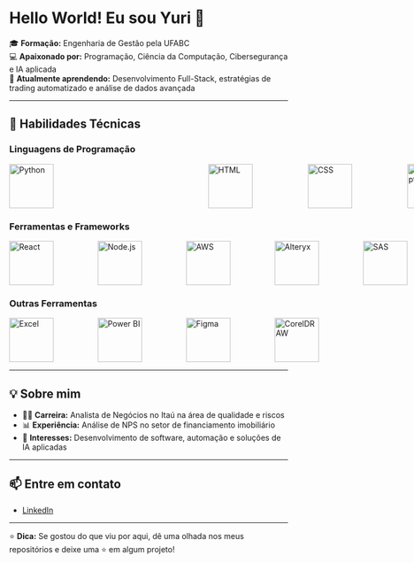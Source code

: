 # Hello World! Eu sou Yuri 👋

🎓 **Formação:** Engenharia de Gestão pela UFABC  
💻 **Apaixonado por:** Programação, Ciência da Computação, Cibersegurança e IA aplicada  
🌱 **Atualmente aprendendo:** Desenvolvimento Full-Stack, estratégias de trading automatizado e análise de dados avançada  

---

## 🚀 **Habilidades Técnicas**

### **Linguagens de Programação**
<div style="display: flex; gap: 80px;">
  <img src="https://cdn.jsdelivr.net/gh/devicons/devicon/icons/python/python-original.svg" alt="Python" width="80" height="80" style="margin-right: 200px;"/>  
  <img src="https://cdn.jsdelivr.net/gh/devicons/devicon/icons/html5/html5-original.svg" alt="HTML" width="80" height="80" style="margin-right: 20px;" />
  <img src="https://cdn.jsdelivr.net/gh/devicons/devicon/icons/css3/css3-original.svg" alt="CSS" width="80" height="80" style="margin-right: 20px;"/>
  <img src="https://cdn.jsdelivr.net/gh/devicons/devicon/icons/javascript/javascript-original.svg" alt="JavaScript" width="80" height="80" style="margin-right: 20px;"/>
  <img src="https://cdn.jsdelivr.net/gh/devicons/devicon/icons/typescript/typescript-original.svg" alt="TypeScript" width="80" height="80" style="margin-right: 20px;"/>
  <img src="https://cdn.jsdelivr.net/gh/devicons/devicon/icons/c/c-original.svg" alt="C" width="80" height="80" style="margin-right: 20px;"/>
</div>

### **Ferramentas e Frameworks**
<div style="display: flex; gap: 80px;">
  <img src="https://cdn.jsdelivr.net/gh/devicons/devicon/icons/react/react-original.svg" alt="React" width="80" height="80"/>
  <img src="https://cdn.jsdelivr.net/gh/devicons/devicon/icons/nodejs/nodejs-original.svg" alt="Node.js" width="80" height="80"/>
  <img src="https://upload.wikimedia.org/wikipedia/commons/9/93/Amazon_Web_Services_Logo.svg" alt="AWS" width="80" height="80"/>
  <img src="https://vectorseek.com/wp-content/uploads/2023/11/Alteryx-Icon-Logo-Vector.svg-.png" alt="Alteryx" width="80" height="80"/>
  <img src="https://logos-download.com/wp-content/uploads/2019/11/SAS_Institute_Inc._Logo.png" alt="SAS" width="80" height="80"/>
  <img src="https://cdn.jsdelivr.net/gh/devicons/devicon/icons/git/git-original.svg" alt="Git" width="80" height="80"/>
  <img src="https://img.icons8.com/ios-filled/50/000000/api.png" alt="ThunderClient" width="80" height="80"/>
</div>

### **Outras Ferramentas**
<div style="display: flex; gap: 80px;">
  <img src="https://img.icons8.com/color/48/000000/microsoft-excel-2019.png" alt="Excel" width="80" height="80"/>
  <img src="https://img.icons8.com/color/48/000000/power-bi.png" alt="Power BI" width="80" height="80"/>
  <img src="https://cdn.jsdelivr.net/gh/devicons/devicon/icons/figma/figma-original.svg" alt="Figma" width="80" height="80"/>
  <img src="https://img.icons8.com/color/48/000000/coreldraw.png" alt="CorelDRAW" width="80" height="80"/>
</div>

---

## 💡 **Sobre mim**
- 👨‍💻 **Carreira:** Analista de Negócios no Itaú na área de qualidade e riscos  
- 📊 **Experiência:** Análise de NPS no setor de financiamento imobiliário  
- 🤖 **Interesses:** Desenvolvimento de software, automação e soluções de IA aplicadas  

---

## 📫 **Entre em contato**
- [LinkedIn](https://linkedin.com/in/seu-perfil)  

---

⭐ **Dica:** Se gostou do que viu por aqui, dê uma olhada nos meus repositórios e deixe uma ⭐ em algum projeto!  

<!--
**yuribalboa/yuribalboa** is a ✨ _special_ ✨ repository because its `README.md` (this file) appears on your GitHub profile.

Here are some ideas to get you started:

- 🔭 I’m currently working on ...
- 🌱 I’m currently learning ...
- 👯 I’m looking to collaborate on ...
- 🤔 I’m looking for help with ...
- 💬 Ask me about ...
- 📫 How to reach me: ...
- 😄 Pronouns: ...
- ⚡ Fun fact: ...
-->
